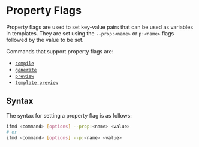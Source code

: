 # Property Flags

Property flags are used to set key-value pairs that can be used as variables in templates. They are set using the `--prop:<name>` or `p:<name>` flags followed by the value to be set.

Commands that support property flags are:
- [`compile`](./ifmd-compile.md)
- [`generate`](./ifmd-generate.md)
- [`preview`](./ifmd-preview.md)
- [`template preview`](./ifmd-template-preview.md)

## Syntax

The syntax for setting a property flag is as follows:

```bash
ifmd <command> [options] --prop:<name> <value>
# or
ifmd <command> [options] --p:<name> <value>
```